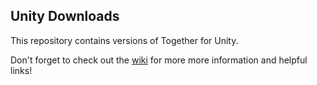 ## Unity Downloads

This repository contains versions of Together for Unity.

Don't forget to check out the [wiki](./wiki) for more more information and helpful links!